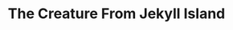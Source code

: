 ---
layout: books
title: The Creature From Jekyll Island
categories: ['banking']
author: ['']
excerpt: .
external_url: 
---